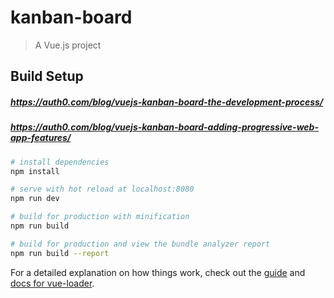 # kanban-board

> A Vue.js project

## Build Setup

##### https://auth0.com/blog/vuejs-kanban-board-the-development-process/

##### https://auth0.com/blog/vuejs-kanban-board-adding-progressive-web-app-features/

```bash
# install dependencies
npm install

# serve with hot reload at localhost:8080
npm run dev

# build for production with minification
npm run build

# build for production and view the bundle analyzer report
npm run build --report
```

For a detailed explanation on how things work, check out the [guide](http://vuejs-templates.github.io/webpack/) and [docs for vue-loader](http://vuejs.github.io/vue-loader).
